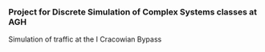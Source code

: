 ### Project for Discrete Simulation of Complex Systems classes at AGH
Simulation of traffic at the I Cracowian Bypass
